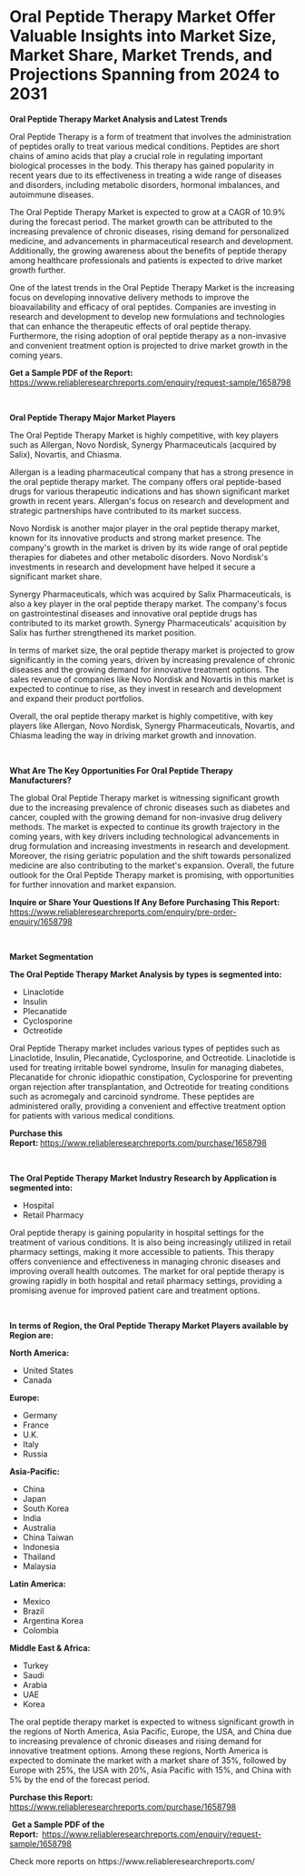 <p><h1>Oral Peptide Therapy Market Offer Valuable Insights into Market Size, Market Share, Market Trends, and Projections Spanning from 2024 to 2031</h1></p><p><strong>Oral Peptide Therapy Market Analysis and Latest Trends</strong></p>
<p><p>Oral Peptide Therapy is a form of treatment that involves the administration of peptides orally to treat various medical conditions. Peptides are short chains of amino acids that play a crucial role in regulating important biological processes in the body. This therapy has gained popularity in recent years due to its effectiveness in treating a wide range of diseases and disorders, including metabolic disorders, hormonal imbalances, and autoimmune diseases.</p><p>The Oral Peptide Therapy Market is expected to grow at a CAGR of 10.9% during the forecast period. The market growth can be attributed to the increasing prevalence of chronic diseases, rising demand for personalized medicine, and advancements in pharmaceutical research and development. Additionally, the growing awareness about the benefits of peptide therapy among healthcare professionals and patients is expected to drive market growth further.</p><p>One of the latest trends in the Oral Peptide Therapy Market is the increasing focus on developing innovative delivery methods to improve the bioavailability and efficacy of oral peptides. Companies are investing in research and development to develop new formulations and technologies that can enhance the therapeutic effects of oral peptide therapy. Furthermore, the rising adoption of oral peptide therapy as a non-invasive and convenient treatment option is projected to drive market growth in the coming years.</p></p>
<p><strong>Get a Sample PDF of the Report:&nbsp;</strong> <a href="https://www.reliableresearchreports.com/enquiry/request-sample/1658798">https://www.reliableresearchreports.com/enquiry/request-sample/1658798</a></p>
<p>&nbsp;</p>
<p><strong>Oral Peptide Therapy Major Market Players</strong></p>
<p><p>The Oral Peptide Therapy Market is highly competitive, with key players such as Allergan, Novo Nordisk, Synergy Pharmaceuticals (acquired by Salix), Novartis, and Chiasma. </p><p>Allergan is a leading pharmaceutical company that has a strong presence in the oral peptide therapy market. The company offers oral peptide-based drugs for various therapeutic indications and has shown significant market growth in recent years. Allergan's focus on research and development and strategic partnerships have contributed to its market success.</p><p>Novo Nordisk is another major player in the oral peptide therapy market, known for its innovative products and strong market presence. The company's growth in the market is driven by its wide range of oral peptide therapies for diabetes and other metabolic disorders. Novo Nordisk's investments in research and development have helped it secure a significant market share.</p><p>Synergy Pharmaceuticals, which was acquired by Salix Pharmaceuticals, is also a key player in the oral peptide therapy market. The company's focus on gastrointestinal diseases and innovative oral peptide drugs has contributed to its market growth. Synergy Pharmaceuticals' acquisition by Salix has further strengthened its market position.</p><p>In terms of market size, the oral peptide therapy market is projected to grow significantly in the coming years, driven by increasing prevalence of chronic diseases and the growing demand for innovative treatment options. The sales revenue of companies like Novo Nordisk and Novartis in this market is expected to continue to rise, as they invest in research and development and expand their product portfolios.</p><p>Overall, the oral peptide therapy market is highly competitive, with key players like Allergan, Novo Nordisk, Synergy Pharmaceuticals, Novartis, and Chiasma leading the way in driving market growth and innovation.</p></p>
<p>&nbsp;</p>
<p><strong>What Are The Key Opportunities For Oral Peptide Therapy Manufacturers?</strong></p>
<p><p>The global Oral Peptide Therapy market is witnessing significant growth due to the increasing prevalence of chronic diseases such as diabetes and cancer, coupled with the growing demand for non-invasive drug delivery methods. The market is expected to continue its growth trajectory in the coming years, with key drivers including technological advancements in drug formulation and increasing investments in research and development. Moreover, the rising geriatric population and the shift towards personalized medicine are also contributing to the market's expansion. Overall, the future outlook for the Oral Peptide Therapy market is promising, with opportunities for further innovation and market expansion.</p></p>
<p><strong>Inquire or Share Your Questions If Any Before Purchasing This Report:</strong> <a href="https://www.reliableresearchreports.com/enquiry/pre-order-enquiry/1658798">https://www.reliableresearchreports.com/enquiry/pre-order-enquiry/1658798</a></p>
<p>&nbsp;</p>
<p><strong>Market Segmentation</strong></p>
<p><strong>The Oral Peptide Therapy Market Analysis by types is segmented into:</strong></p>
<p><ul><li>Linaclotide</li><li>Insulin</li><li>Plecanatide</li><li>Cyclosporine</li><li>Octreotide</li></ul></p>
<p><p>Oral Peptide Therapy market includes various types of peptides such as Linaclotide, Insulin, Plecanatide, Cyclosporine, and Octreotide. Linaclotide is used for treating irritable bowel syndrome, Insulin for managing diabetes, Plecanatide for chronic idiopathic constipation, Cyclosporine for preventing organ rejection after transplantation, and Octreotide for treating conditions such as acromegaly and carcinoid syndrome. These peptides are administered orally, providing a convenient and effective treatment option for patients with various medical conditions.</p></p>
<p><strong>Purchase this Report:&nbsp;</strong><a href="https://www.reliableresearchreports.com/purchase/1658798">https://www.reliableresearchreports.com/purchase/1658798</a></p>
<p>&nbsp;</p>
<p><strong>The Oral Peptide Therapy Market Industry Research by Application is segmented into:</strong></p>
<p><ul><li>Hospital</li><li>Retail Pharmacy</li></ul></p>
<p><p>Oral peptide therapy is gaining popularity in hospital settings for the treatment of various conditions. It is also being increasingly utilized in retail pharmacy settings, making it more accessible to patients. This therapy offers convenience and effectiveness in managing chronic diseases and improving overall health outcomes. The market for oral peptide therapy is growing rapidly in both hospital and retail pharmacy settings, providing a promising avenue for improved patient care and treatment options.</p></p>
<p>&nbsp;</p>
<p><strong>In terms of Region, the Oral Peptide Therapy Market Players available by Region are:</strong></p>
<p>
    <p> <strong> North America: </strong>
        <ul>
            <li>United States</li>
            <li>Canada</li>
        </ul>
        </p> 
    <p> <strong> Europe: </strong>
        <ul>
            <li>Germany</li>
            <li>France</li>
            <li>U.K.</li>
            <li>Italy</li>
            <li>Russia</li>
        </ul>
        </p> 
    <p> <strong> Asia-Pacific: </strong>
        <ul>
            <li>China</li>
            <li>Japan</li>
            <li>South Korea</li>
            <li>India</li>
            <li>Australia</li>
            <li>China Taiwan</li>
            <li>Indonesia</li>
            <li>Thailand</li>
            <li>Malaysia</li>
        </ul>
        </p> 
    <p> <strong> Latin America: </strong>
        <ul>
            <li>Mexico</li>
            <li>Brazil</li>
            <li>Argentina Korea</li>
            <li>Colombia</li>
        </ul>
        </p> 
    <p> <strong> Middle East & Africa: </strong>
        <ul>
            <li>Turkey</li>
            <li>Saudi</li>
            <li>Arabia</li>
            <li>UAE</li>
            <li>Korea</li>
        </ul>
    </p>
    </p>
<p><p>The oral peptide therapy market is expected to witness significant growth in the regions of North America, Asia Pacific, Europe, the USA, and China due to increasing prevalence of chronic diseases and rising demand for innovative treatment options. Among these regions, North America is expected to dominate the market with a market share of 35%, followed by Europe with 25%, the USA with 20%, Asia Pacific with 15%, and China with 5% by the end of the forecast period.</p></p>
<p><strong>Purchase this Report: </strong><a href="https://www.reliableresearchreports.com/purchase/1658798">https://www.reliableresearchreports.com/purchase/1658798</a></p>
<p>&nbsp;<strong>Get a Sample PDF of the Report:&nbsp;&nbsp;</strong><a href="https://www.reliableresearchreports.com/enquiry/request-sample/1658798">https://www.reliableresearchreports.com/enquiry/request-sample/1658798</a></p>
<p><strong></strong></p>
<p>Check more reports on https://www.reliableresearchreports.com/</p>